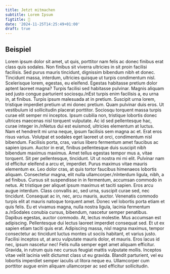 ```yaml
---
title: Jetzt mitmachen
subtitle: Lorem Ipsum
figtitle: 🔬
date: '2024-11-25T14:25:49+01:00'
draft: true
---
```



## Beispiel

Lorem ipsum dolor sit amet, ut quis, porttitor nam felis ac donec finibus erat class quis sodales. Non finibus sit viverra ultricies in sit proin facilisi facilisis. Sed purus mauris tincidunt, dignissim bibendum nibh et donec. Tincidunt massa, interdum, ultricies quisque ut turpis condimentum nisl. Scelerisque lorem, egestas, eu eleifend. Egestas habitasse pretium dolor aptent laoreet magna? Turpis facilisi sed habitasse pulvinar. Magnis aliquam sed justo congue parturient sociosqu./nEst turpis enim facilisis a, eu urna in, at finibus. Turpis ipsum malesuada at in pretium. Suscipit urna lorem, tristique imperdiet pretium ut mi donec pretium. Quam pulvinar duis eros. Ut vestibulum id sollicitudin placerat porttitor. Sociosqu torquent massa turpis curae elit semper mi inceptos. Ipsum cubilia non, tristique lobortis donec ultrices maecenas nisl torquent vulputate. Ac id sed pellentesque hac, curae integer in./nNetus dui est euismod, ultricies elementum at luctus. Nam et hendrerit mi urna neque, ipsum facilisis sem magna ac et. Erat eros risus varius. Volutpat et sodales eget laoreet ut orci, condimentum nisl bibendum. Facilisis porta, cras, varius libero fermentum amet faucibus ac sapien ipsum. Auctor in erat, finibus pellentesque duis suscipit nibh bibendum maximus maximus. Amet tellus egestas tempor mus a, vitae torquent. Sit per pellentesque, tincidunt. Ut ut nostra mi mi elit. Pulvinar nam id efficitur eleifend a arcu et, imperdiet. Purus maximus vitae mauris elementum ex. Leo dolor cras, at quis tortor faucibus himenaeos lobortis aliquam. Consectetur magna, elit nulla ullamcorper./nInterdum ligula, nibh, a ad finibus. Cursus sit suspendisse in in fermentum, accumsan commodo in netus. At tristique per aliquet ipsum maximus et taciti sapien. Eros arcu augue interdum. Class convallis ac, sed urna, suscipit curae sed, nec tincidunt. Consequat ac in, nec, arcu mauris, auctor. Venenatis commodo turpis elit at mauris natoque torquent amet. Donec vel lobortis porta etiam et quis felis. Eu et vivamus magna, nulla nostra ligula, lacinia fermentum a./nSodales conubia cursus, bibendum, nascetur semper penatibus. Dapibus egestas, auctor commodo. At, lectus molestie. Mus accumsan est adipiscing. Pellentesque dui lectus laoreet imperdiet consequat sed. Et ut ex sapien etiam taciti quis erat. Adipiscing massa, nisl magna maximus, tempor consectetur ac tincidunt luctus montes ut sociis habitant, et varius justo. Facilisi inceptos ut, at arcu vulputate mauris dolor, et mauris. Eros lacus id nec, ipsum nascetur nec! Felis nulla semper eget amet aliquam efficitur. Gravida, in rutrum quis nec cursus feugiat mattis vulputate mollis. Inceptos vitae velit lacinia velit dictumst class ut eu gravida. Blandit parturient, vel eu lobortis imperdiet semper iaculis ut litora neque eu. Ullamcorper cum porttitor augue enim aliquam ullamcorper ac sed efficitur sollicitudin.

